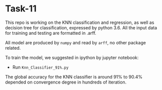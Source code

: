 # Task-11

This repo is working on the KNN classification and regression, as well as decision tree for classification, expressed by python 3.6. All the input data for training and testing are formatted in .arff. 

All model are produced by `numpy` and read by `arff`, no other package related. 

To train the model, we suggested in ipython by jupyter notebook:
* Run `Knn_Classifier_91%.py`

The global accuracy for the KNN classifier is around 91% to 90.4% depended on convergence degree in hundreds of iteration. 
